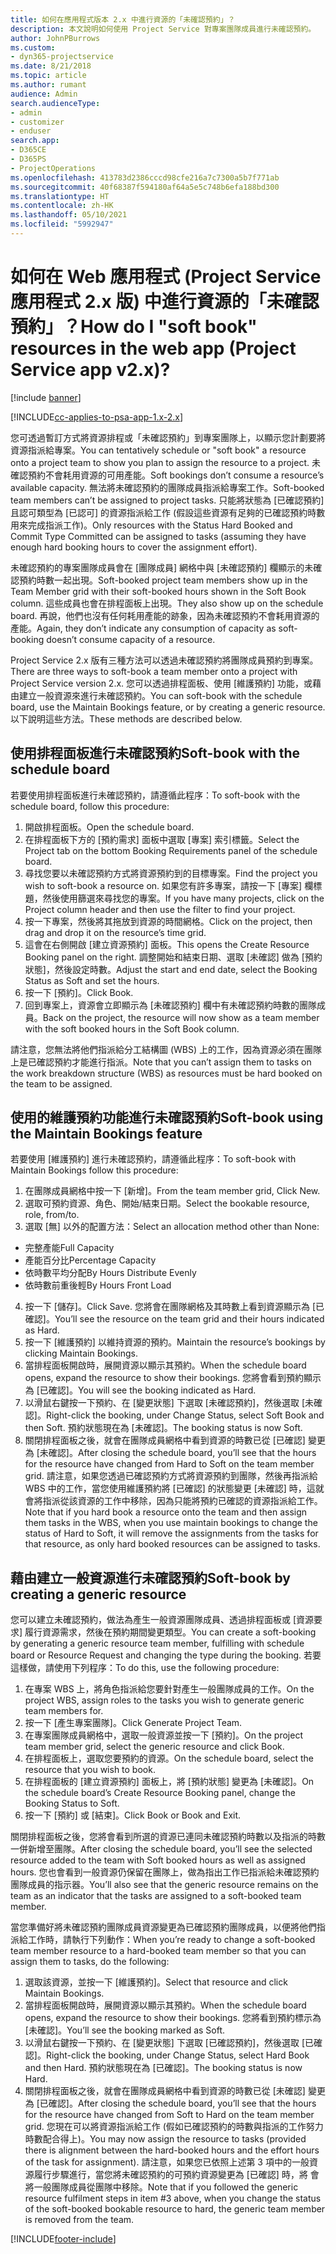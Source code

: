 ```yaml
---
title: 如何在應用程式版本 2.x 中進行資源的「未確認預約」？
description: 本文說明如何使用 Project Service 對專案團隊成員進行未確認預約。
author: JohnPBurrows
ms.custom:
- dyn365-projectservice
ms.date: 8/21/2018
ms.topic: article
ms.author: rumant
audience: Admin
search.audienceType:
- admin
- customizer
- enduser
search.app:
- D365CE
- D365PS
- ProjectOperations
ms.openlocfilehash: 413783d2386cccd98cfe216a7c7300a5b7f771ab
ms.sourcegitcommit: 40f68387f594180af64a5e5c748b6efa188bd300
ms.translationtype: HT
ms.contentlocale: zh-HK
ms.lasthandoff: 05/10/2021
ms.locfileid: "5992947"
---
```

# <a name="how-do-i-soft-book-resources-in-the-web-app-project-service-app-v2x"></a><span data-ttu-id="83646-103">如何在 Web 應用程式 (Project Service 應用程式 2.x 版) 中進行資源的「未確認預約」？</span><span class="sxs-lookup"><span data-stu-id="83646-103">How do I "soft book" resources in the web app (Project Service app v2.x)?</span></span>

[!include [banner](../includes/psa-now-project-operations.md)]

[!INCLUDE[cc-applies-to-psa-app-1.x-2.x](../includes/cc-applies-to-psa-app-1x-2x.md)]

<span data-ttu-id="83646-104">您可透過暫訂方式將資源排程或「未確認預約」到專案團隊上，以顯示您計劃要將資源指派給專案。</span><span class="sxs-lookup"><span data-stu-id="83646-104">You can tentatively schedule or "soft book" a resource onto a project team to show you plan to assign the resource to a project.</span></span> <span data-ttu-id="83646-105">未確認預約不會耗用資源的可用產能。</span><span class="sxs-lookup"><span data-stu-id="83646-105">Soft bookings don’t consume a resource’s available capacity.</span></span> <span data-ttu-id="83646-106">無法將未確認預約的團隊成員指派給專案工作。</span><span class="sxs-lookup"><span data-stu-id="83646-106">Soft-booked team members can’t be assigned to project tasks.</span></span> <span data-ttu-id="83646-107">只能將狀態為 [已確認預約] 且認可類型為 [已認可] 的資源指派給工作 (假設這些資源有足夠的已確認預約時數用來完成指派工作)。</span><span class="sxs-lookup"><span data-stu-id="83646-107">Only resources with the Status Hard Booked and Commit Type Committed can be assigned to tasks (assuming they have enough hard booking hours to cover the assignment effort).</span></span>

<span data-ttu-id="83646-108">未確認預約的專案團隊成員會在 [團隊成員] 網格中與 [未確認預約] 欄顯示的未確認預約時數一起出現。</span><span class="sxs-lookup"><span data-stu-id="83646-108">Soft-booked project team members show up in the Team Member grid with their soft-booked hours shown in the Soft Book column.</span></span> <span data-ttu-id="83646-109">這些成員也會在排程面板上出現。</span><span class="sxs-lookup"><span data-stu-id="83646-109">They also show up on the schedule board.</span></span> <span data-ttu-id="83646-110">再說，他們也沒有任何耗用產能的跡象，因為未確認預約不會耗用資源的產能。</span><span class="sxs-lookup"><span data-stu-id="83646-110">Again, they don’t indicate any consumption of capacity as soft-booking doesn’t consume capacity of a resource.</span></span>

<span data-ttu-id="83646-111">Project Service 2.x 版有三種方法可以透過未確認預約將團隊成員預約到專案。</span><span class="sxs-lookup"><span data-stu-id="83646-111">There are three ways to soft-book a team member onto a project with Project Service version 2.x.</span></span> <span data-ttu-id="83646-112">您可以透過排程面板、使用 [維護預約] 功能，或藉由建立一般資源來進行未確認預約。</span><span class="sxs-lookup"><span data-stu-id="83646-112">You can soft-book with the schedule board, use the Maintain Bookings feature, or by creating a generic resource.</span></span> <span data-ttu-id="83646-113">以下說明這些方法。</span><span class="sxs-lookup"><span data-stu-id="83646-113">These methods are described below.</span></span>

## <a name="soft-book-with-the-schedule-board"></a><span data-ttu-id="83646-114">使用排程面板進行未確認預約</span><span class="sxs-lookup"><span data-stu-id="83646-114">Soft-book with the schedule board</span></span>

<span data-ttu-id="83646-115">若要使用排程面板進行未確認預約，請遵循此程序：</span><span class="sxs-lookup"><span data-stu-id="83646-115">To soft-book with the schedule board, follow this procedure:</span></span> 
1. <span data-ttu-id="83646-116">開啟排程面板。</span><span class="sxs-lookup"><span data-stu-id="83646-116">Open the schedule board.</span></span>
2. <span data-ttu-id="83646-117">在排程面板下方的 [預約需求] 面板中選取 [專案] 索引標籤。</span><span class="sxs-lookup"><span data-stu-id="83646-117">Select the Project tab on the bottom Booking Requirements panel of the schedule board.</span></span>
3. <span data-ttu-id="83646-118">尋找您要以未確認預約方式將資源預約到的目標專案。</span><span class="sxs-lookup"><span data-stu-id="83646-118">Find the project you wish to soft-book a resource on.</span></span> <span data-ttu-id="83646-119">如果您有許多專案，請按一下 [專案] 欄標題，然後使用篩選來尋找您的專案。</span><span class="sxs-lookup"><span data-stu-id="83646-119">If you have many projects, click on the Project column header and then use the filter to find your project.</span></span>
4. <span data-ttu-id="83646-120">按一下專案，然後將其拖放到資源的時間網格。</span><span class="sxs-lookup"><span data-stu-id="83646-120">Click on the project, then drag and drop it on the resource’s time grid.</span></span>
5. <span data-ttu-id="83646-121">這會在右側開啟 [建立資源預約] 面板。</span><span class="sxs-lookup"><span data-stu-id="83646-121">This opens the Create Resource Booking panel on the right.</span></span> <span data-ttu-id="83646-122">調整開始和結束日期、選取 [未確認] 做為 [預約狀態]，然後設定時數。</span><span class="sxs-lookup"><span data-stu-id="83646-122">Adjust the start and end date, select the Booking Status as Soft and set the hours.</span></span> 
6. <span data-ttu-id="83646-123">按一下 [預約]。</span><span class="sxs-lookup"><span data-stu-id="83646-123">Click Book.</span></span>
7. <span data-ttu-id="83646-124">回到專案上，資源會立即顯示為 [未確認預約] 欄中有未確認預約時數的團隊成員。</span><span class="sxs-lookup"><span data-stu-id="83646-124">Back on the project, the resource will now show as a team member with the soft booked hours in the Soft Book column.</span></span>

<span data-ttu-id="83646-125">請注意，您無法將他們指派給分工結構圖 (WBS) 上的工作，因為資源必須在團隊上是已確認預約才能進行指派。</span><span class="sxs-lookup"><span data-stu-id="83646-125">Note that you can’t assign them to tasks on the work breakdown structure (WBS) as resources must be hard booked on the team to be assigned.</span></span>

## <a name="soft-book-using-the-maintain-bookings-feature"></a><span data-ttu-id="83646-126">使用的維護預約功能進行未確認預約</span><span class="sxs-lookup"><span data-stu-id="83646-126">Soft-book using the Maintain Bookings feature</span></span>

<span data-ttu-id="83646-127">若要使用 [維護預約] 進行未確認預約，請遵循此程序：</span><span class="sxs-lookup"><span data-stu-id="83646-127">To soft-book with Maintain Bookings follow this procedure:</span></span>
1. <span data-ttu-id="83646-128">在團隊成員網格中按一下 [新增]。</span><span class="sxs-lookup"><span data-stu-id="83646-128">From the team member grid, Click New.</span></span>
2. <span data-ttu-id="83646-129">選取可預約資源、角色、開始/結束日期。</span><span class="sxs-lookup"><span data-stu-id="83646-129">Select the bookable resource, role, from/to.</span></span>
3. <span data-ttu-id="83646-130">選取 [無] 以外的配置方法：</span><span class="sxs-lookup"><span data-stu-id="83646-130">Select an allocation method other than None:</span></span>
- <span data-ttu-id="83646-131">完整產能</span><span class="sxs-lookup"><span data-stu-id="83646-131">Full Capacity</span></span>
- <span data-ttu-id="83646-132">產能百分比</span><span class="sxs-lookup"><span data-stu-id="83646-132">Percentage Capacity</span></span>
- <span data-ttu-id="83646-133">依時數平均分配</span><span class="sxs-lookup"><span data-stu-id="83646-133">By Hours Distribute Evenly</span></span>
- <span data-ttu-id="83646-134">依時數前重後輕</span><span class="sxs-lookup"><span data-stu-id="83646-134">By Hours Front Load</span></span>
4. <span data-ttu-id="83646-135">按一下 [儲存]。</span><span class="sxs-lookup"><span data-stu-id="83646-135">Click Save.</span></span> <span data-ttu-id="83646-136">您將會在團隊網格及其時數上看到資源顯示為 [已確認]。</span><span class="sxs-lookup"><span data-stu-id="83646-136">You’ll see the resource on the team grid and their hours indicated as Hard.</span></span>
5. <span data-ttu-id="83646-137">按一下 [維護預約] 以維持資源的預約。</span><span class="sxs-lookup"><span data-stu-id="83646-137">Maintain the resource’s bookings by clicking Maintain Bookings.</span></span>
6. <span data-ttu-id="83646-138">當排程面板開啟時，展開資源以顯示其預約。</span><span class="sxs-lookup"><span data-stu-id="83646-138">When the schedule board opens, expand the resource to show their bookings.</span></span> <span data-ttu-id="83646-139">您將會看到預約顯示為 [已確認]。</span><span class="sxs-lookup"><span data-stu-id="83646-139">You will see the booking indicated as Hard.</span></span>
7. <span data-ttu-id="83646-140">以滑鼠右鍵按一下預約、在 [變更狀態] 下選取 [未確認預約]，然後選取 [未確認]。</span><span class="sxs-lookup"><span data-stu-id="83646-140">Right-click the booking, under Change Status, select Soft Book and then Soft.</span></span> <span data-ttu-id="83646-141">預約狀態現在為 [未確認]。</span><span class="sxs-lookup"><span data-stu-id="83646-141">The booking status is now Soft.</span></span>
8. <span data-ttu-id="83646-142">關閉排程面板之後，就會在團隊成員網格中看到資源的時數已從 [已確認] 變更為 [未確認]。</span><span class="sxs-lookup"><span data-stu-id="83646-142">After closing the schedule board, you’ll see that the hours for the resource have changed from Hard to Soft on the team member grid.</span></span>
<span data-ttu-id="83646-143">請注意，如果您透過已確認預約方式將資源預約到團隊，然後再指派給 WBS 中的工作，當您使用維護預約將 [已確認] 的狀態變更 [未確認] 時，這就會將指派從該資源的工作中移除，因為只能將預約已確認的資源指派給工作。</span><span class="sxs-lookup"><span data-stu-id="83646-143">Note that if you hard book a resource onto the team and then assign them tasks in the WBS, when you use maintain bookings to change the status of Hard to Soft, it will remove the assignments from the tasks for that resource, as only hard booked resources can be assigned to tasks.</span></span>

## <a name="soft-book-by-creating-a-generic-resource"></a><span data-ttu-id="83646-144">藉由建立一般資源進行未確認預約</span><span class="sxs-lookup"><span data-stu-id="83646-144">Soft-book by creating a generic resource</span></span>

<span data-ttu-id="83646-145">您可以建立未確認預約，做法為產生一般資源團隊成員、透過排程面板或 [資源要求] 履行資源需求，然後在預約期間變更類型。</span><span class="sxs-lookup"><span data-stu-id="83646-145">You can create a soft-booking by generating a generic resource team member, fulfilling with schedule board or Resource Request and changing the type during the booking.</span></span>
<span data-ttu-id="83646-146">若要這樣做，請使用下列程序：</span><span class="sxs-lookup"><span data-stu-id="83646-146">To do this, use the following procedure:</span></span>

1. <span data-ttu-id="83646-147">在專案 WBS 上，將角色指派給您要針對產生一般團隊成員的工作。</span><span class="sxs-lookup"><span data-stu-id="83646-147">On the project WBS, assign roles to the tasks you wish to generate generic team members for.</span></span>
2. <span data-ttu-id="83646-148">按一下 [產生專案團隊]。</span><span class="sxs-lookup"><span data-stu-id="83646-148">Click Generate Project Team.</span></span>
3. <span data-ttu-id="83646-149">在專案團隊成員網格中，選取一般資源並按一下 [預約]。</span><span class="sxs-lookup"><span data-stu-id="83646-149">On the project team member grid, select the generic resource and click Book.</span></span>
4. <span data-ttu-id="83646-150">在排程面板上，選取您要預約的資源。</span><span class="sxs-lookup"><span data-stu-id="83646-150">On the schedule board, select the resource that you wish to book.</span></span>
5. <span data-ttu-id="83646-151">在排程面板的 [建立資源預約] 面板上，將 [預約狀態] 變更為 [未確認]。</span><span class="sxs-lookup"><span data-stu-id="83646-151">On the schedule board’s Create Resource Booking panel, change the Booking Status to Soft.</span></span>
6. <span data-ttu-id="83646-152">按一下 [預約] 或 [結束]。</span><span class="sxs-lookup"><span data-stu-id="83646-152">Click Book or Book and Exit.</span></span>

<span data-ttu-id="83646-153">關閉排程面板之後，您將會看到所選的資源已連同未確認預約時數以及指派的時數一併新增至團隊。</span><span class="sxs-lookup"><span data-stu-id="83646-153">After closing the schedule board, you’ll see the selected resource added to the team with Soft booked hours as well as assigned hours.</span></span> <span data-ttu-id="83646-154">您也會看到一般資源仍保留在團隊上，做為指出工作已指派給未確認預約團隊成員的指示器。</span><span class="sxs-lookup"><span data-stu-id="83646-154">You’ll also see that the generic resource remains on the team as an indicator that the tasks are assigned to a soft-booked team member.</span></span>

<span data-ttu-id="83646-155">當您準備好將未確認預約團隊成員資源變更為已確認預約團隊成員，以便將他們指派給工作時，請執行下列動作：</span><span class="sxs-lookup"><span data-stu-id="83646-155">When you’re ready to change a soft-booked team member resource to a hard-booked team member so that you can assign them to tasks, do the following:</span></span>

1. <span data-ttu-id="83646-156">選取該資源，並按一下 [維護預約]。</span><span class="sxs-lookup"><span data-stu-id="83646-156">Select that resource and click Maintain Bookings.</span></span>
2. <span data-ttu-id="83646-157">當排程面板開啟時，展開資源以顯示其預約。</span><span class="sxs-lookup"><span data-stu-id="83646-157">When the schedule board opens, expand the resource to show their bookings.</span></span> <span data-ttu-id="83646-158">您將看到預約標示為 [未確認]。</span><span class="sxs-lookup"><span data-stu-id="83646-158">You’ll see the booking marked as Soft.</span></span>
3. <span data-ttu-id="83646-159">以滑鼠右鍵按一下預約、在 [變更狀態] 下選取 [已確認預約]，然後選取 [已確認]。</span><span class="sxs-lookup"><span data-stu-id="83646-159">Right-click the booking, under Change Status, select Hard Book and then Hard.</span></span> <span data-ttu-id="83646-160">預約狀態現在為 [已確認]。</span><span class="sxs-lookup"><span data-stu-id="83646-160">The booking status is now Hard.</span></span>
4. <span data-ttu-id="83646-161">關閉排程面板之後，就會在團隊成員網格中看到資源的時數已從 [未確認] 變更為 [已確認]。</span><span class="sxs-lookup"><span data-stu-id="83646-161">After closing the schedule board, you’ll see that the hours for the resource have changed from Soft to Hard on the team member grid.</span></span> <span data-ttu-id="83646-162">您現在可以將資源指派給工作 (假如已確認預約的時數與指派的工作努力時數配合得上)。</span><span class="sxs-lookup"><span data-stu-id="83646-162">You may now assign the resource to tasks (provided there is alignment between the hard-booked hours and the effort hours of the task for assignment).</span></span> <span data-ttu-id="83646-163">請注意，如果您已依照上述第 3 項中的一般資源履行步驟進行，當您將未確認預約的可預約資源變更為 [已確認] 時，將 會將一般團隊成員從團隊中移除。</span><span class="sxs-lookup"><span data-stu-id="83646-163">Note that if you followed the generic resource fulfilment steps in item #3 above, when you change the status of the soft-booked bookable resource to hard, the generic team member is removed from the team.</span></span>


[!INCLUDE[footer-include](../includes/footer-banner.md)]